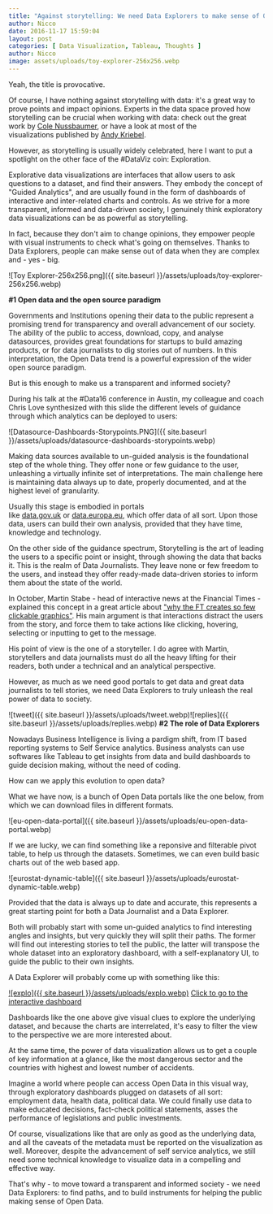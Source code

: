 ```yaml
---
title: "Against storytelling: We need Data Explorers to make sense of Open Data."
author: Nicco
date: 2016-11-17 15:59:04
layout: post
categories: [ Data Visualization, Tableau, Thoughts ]
author: Nicco
image: assets/uploads/toy-explorer-256x256.webp
---
```


Yeah, the title is provocative.

Of course, I have nothing against storytelling with data: it's a great way to prove points and impact opinions. Experts in the data space proved how storytelling can be crucial when working with data: check out the great work by [Cole Nussbaumer](http://www.storytellingwithdata.com/), or have a look at most of the visualizations published by [Andy Kriebel](https://public.tableau.com/profile/andy.kriebel).

However, as storytelling is usually widely celebrated, here I want to put a spotlight on the other face of the #DataViz coin: Exploration.

Explorative data visualizations are interfaces that allow users to ask questions to a dataset, and find their answers. They embody the concept of "Guided Analytics", and are usually found in the form of dashboards of interactive and inter-related charts and controls.
As we strive for a more transparent, informed and data-driven society, I genuinely think exploratory data visualizations can be as powerful as storytelling.

In fact, because they don't aim to change opinions, they empower people with visual instruments to check what's going on themselves. Thanks to Data Explorers, people can make sense out of data when they are complex and - yes - big.

![Toy Explorer-256x256.png]({{ site.baseurl }}/assets/uploads/toy-explorer-256x256.webp)

**#1 Open data and the open source paradigm**

Governments and Institutions opening their data to the public represent a promising trend for transparency and overall advancement of our society. The ability of the public to access, download, copy, and analyse datasources, provides great foundations for startups to build amazing products, or for data journalists to dig stories out of numbers. In this interpretation, the Open Data trend is a powerful expression of the wider open source paradigm.

But is this enough to make us a transparent and informed society?

During his talk at the #Data16 conference in Austin, my colleague and coach Chris Love synthesized with this slide the different levels of guidance through which analytics can be deployed to users:

![Datasource-Dashboards-Storypoints.PNG]({{ site.baseurl }}/assets/uploads/datasource-dashboards-storypoints.webp)

Making data sources available to un-guided analysis is the foundational step of the whole thing. They offer none or few guidance to the user, unleashing a virtually infinite set of interpretations. The main challenge here is maintaining data always up to date, properly documented, and at the highest level of granularity.

Usually this stage is embodied in portals like [data.gov.uk](https://data.gov.uk) or [data.europa.eu](http://data.europa.eu/), which offer data of all sort. Upon those data, users can build their own analysis, provided that they have time, knowledge and technology.

On the other side of the guidance spectrum, Storytelling is the art of leading the users to a specific point or insight, through showing the data that backs it. This is the realm of Data Journalists. They leave none or few freedom to the users, and instead they offer ready-made data-driven stories to inform them about the state of the world.

In October, Martin Stabe - head of interactive news at the Financial Times - explained this concept in a great article about ["why the FT creates so few clickable graphics"](https://www.ft.com/content/c62b21c6-7feb-11e6-8e50-8ec15fb462f4). His main argument is that interactions distract the users from the story, and force them to take actions like clicking, hovering, selecting or inputting to get to the message.

His point of view is the one of a storyteller. I do agree with Martin, storytellers and data journalists must do all the heavy lifting for their readers, both under a technical and an analytical perspective.

However, as much as we need good portals to get data and great data journalists to tell stories, we need Data Explorers to truly unleash the real power of data to society.

![tweet]({{ site.baseurl }}/assets/uploads/tweet.webp)![replies]({{ site.baseurl }}/assets/uploads/replies.webp)
**#2 The role of Data Explorers**

Nowadays Business Intelligence is living a pardigm shift, from IT based reporting systems to Self Service analytics. Business analysts can use softwares like Tableau to get insights from data and build dashboards to guide decision making, without the need of coding.

How can we apply this evolution to open data?

What we have now, is a bunch of Open Data portals like the one below, from which we can download files in different formats.

![eu-open-data-portal]({{ site.baseurl }}/assets/uploads/eu-open-data-portal.webp)

If we are lucky, we can find something like a reponsive and filterable pivot table, to help us through the datasets. Sometimes, we can even build basic charts out of the web based app.

![eurostat-dynamic-table]({{ site.baseurl }}/assets/uploads/eurostat-dynamic-table.webp)

Provided that the data is always up to date and accurate, this represents a great starting point for both a Data Journalist and a Data Explorer.

Both will probably start with some un-guided analytics to find interesting angles and insights, but very quickly they will split their paths. The former will find out interesting stories to tell the public, the latter will transpose the whole dataset into an exploratory dashboard, with a self-explanatory UI, to guide the public to their own insights.

A Data Explorer will probably come up with something like this:

[![explo]({{ site.baseurl }}/assets/uploads/explo.webp)](https://public.tableau.com/views/AccidentsatworkintheEU2014/AccidentsatworkintheEU2014?:embed=y&:display_count=yes)
[Click to go to the interactive dashboard](https://public.tableau.com/views/AccidentsatworkintheEU2014/AccidentsatworkintheEU2014?:embed=y&:display_count=yes)

Dashboards like the one above give visual clues to explore the underlying dataset, and because the charts are interrelated, it's easy to filter the view to the perspective we are more interested about.

At the same time, the power of data visualization allows us to get a couple of key information at a glance, like the most dangerous sector and the countries with highest and lowest number of accidents.

Imagine a world where people can access Open Data in this visual way, through exploratory dashboards plugged on datasets of all sort: employment data, health data, political data. We could finally use data to make educated decisions, fact-check political statements, asses the performance of legislations and public investments.

Of course, visualizations like that are only as good as the underlying data, and all the caveats of the metadata must be reported on the visualization as well. Moreover, despite the advancement of self service analytics, we still need some technical knowledge to visualize data in a compelling and effective way.

That's why - to move toward a transparent and informed society - we need Data Explorers: to find paths, and to build instruments for helping the public making sense of Open Data.
